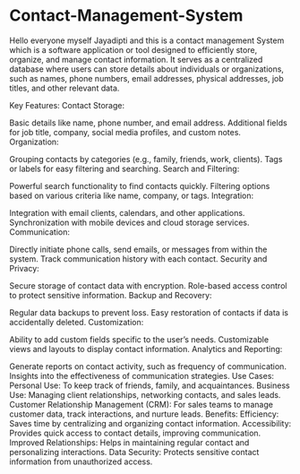 # Contact-Management-System
Hello everyone myself Jayadipti and this is a contact management System which is a software application or tool designed to efficiently store, organize, and manage contact information. It serves as a centralized database where users can store details about individuals or organizations, such as names, phone numbers, email addresses, physical addresses, job titles, and other relevant data.

Key Features:
Contact Storage:

Basic details like name, phone number, and email address.
Additional fields for job title, company, social media profiles, and custom notes.
Organization:

Grouping contacts by categories (e.g., family, friends, work, clients).
Tags or labels for easy filtering and searching.
Search and Filtering:

Powerful search functionality to find contacts quickly.
Filtering options based on various criteria like name, company, or tags.
Integration:

Integration with email clients, calendars, and other applications.
Synchronization with mobile devices and cloud storage services.
Communication:

Directly initiate phone calls, send emails, or messages from within the system.
Track communication history with each contact.
Security and Privacy:

Secure storage of contact data with encryption.
Role-based access control to protect sensitive information.
Backup and Recovery:

Regular data backups to prevent loss.
Easy restoration of contacts if data is accidentally deleted.
Customization:

Ability to add custom fields specific to the user’s needs.
Customizable views and layouts to display contact information.
Analytics and Reporting:

Generate reports on contact activity, such as frequency of communication.
Insights into the effectiveness of communication strategies.
Use Cases:
Personal Use: To keep track of friends, family, and acquaintances.
Business Use: Managing client relationships, networking contacts, and sales leads.
Customer Relationship Management (CRM): For sales teams to manage customer data, track interactions, and nurture leads.
Benefits:
Efficiency: Saves time by centralizing and organizing contact information.
Accessibility: Provides quick access to contact details, improving communication.
Improved Relationships: Helps in maintaining regular contact and personalizing interactions.
Data Security: Protects sensitive contact information from unauthorized access.

